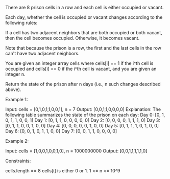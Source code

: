 There are 8 prison cells in a row and each cell is either occupied or
vacant.

Each day, whether the cell is occupied or vacant changes according to the
following rules:


If a cell has two adjacent neighbors that are both occupied or both vacant,
then the cell becomes occupied.
Otherwise, it becomes vacant.


Note that because the prison is a row, the first and the last cells in the
row can't have two adjacent neighbors.

You are given an integer array cells where cells[i] == 1 if the i^th cell is
occupied and cells[i] == 0 if the i^th cell is vacant, and you are given an
integer n.

Return the state of the prison after n days (i.e., n such changes described
above).


Example 1:


Input: cells = [0,1,0,1,1,0,0,1], n = 7
Output: [0,0,1,1,0,0,0,0]
Explanation: The following table summarizes the state of the prison on each
day:
Day 0: [0, 1, 0, 1, 1, 0, 0, 1]
Day 1: [0, 1, 1, 0, 0, 0, 0, 0]
Day 2: [0, 0, 0, 0, 1, 1, 1, 0]
Day 3: [0, 1, 1, 0, 0, 1, 0, 0]
Day 4: [0, 0, 0, 0, 0, 1, 0, 0]
Day 5: [0, 1, 1, 1, 0, 1, 0, 0]
Day 6: [0, 0, 1, 0, 1, 1, 0, 0]
Day 7: [0, 0, 1, 1, 0, 0, 0, 0]


Example 2:


Input: cells = [1,0,0,1,0,0,1,0], n = 1000000000
Output: [0,0,1,1,1,1,1,0]



Constraints:


cells.length == 8
cells[i] is either 0 or 1.
1 <= n <= 10^9




